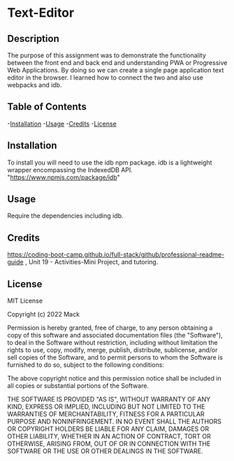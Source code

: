 # Text-Editor

## Description
The purpose of this assignment was to demonstrate the functionality between the front end and back end and understanding PWA or Progressive Web Applications. By doing so we can create a single page application text editor in the browser.  I learned how to connect the two and also use webpacks and idb.

## Table of Contents
-[Installation](#installation)
-[Usage](#usage)
-[Credits](#credits)
-[License](#license)

## Installation
To install you will need to use the idb npm package. idb is a lightweight wrapper encompassing the IndexedDB API.
"https://www.npmjs.com/package/idb"

## Usage
Require the dependencies including idb. 

## Credits
https://coding-boot-camp.github.io/full-stack/github/professional-readme-guide , Unit 19 - Activities-Mini Project, and tutoring. 

## License
MIT License

Copyright (c) 2022 Mack

Permission is hereby granted, free of charge, to any person obtaining a copy
of this software and associated documentation files (the "Software"), to deal
in the Software without restriction, including without limitation the rights
to use, copy, modify, merge, publish, distribute, sublicense, and/or sell
copies of the Software, and to permit persons to whom the Software is
furnished to do so, subject to the following conditions:

The above copyright notice and this permission notice shall be included in all
copies or substantial portions of the Software.

THE SOFTWARE IS PROVIDED "AS IS", WITHOUT WARRANTY OF ANY KIND, EXPRESS OR
IMPLIED, INCLUDING BUT NOT LIMITED TO THE WARRANTIES OF MERCHANTABILITY,
FITNESS FOR A PARTICULAR PURPOSE AND NONINFRINGEMENT. IN NO EVENT SHALL THE
AUTHORS OR COPYRIGHT HOLDERS BE LIABLE FOR ANY CLAIM, DAMAGES OR OTHER
LIABILITY, WHETHER IN AN ACTION OF CONTRACT, TORT OR OTHERWISE, ARISING FROM,
OUT OF OR IN CONNECTION WITH THE SOFTWARE OR THE USE OR OTHER DEALINGS IN THE
SOFTWARE.


